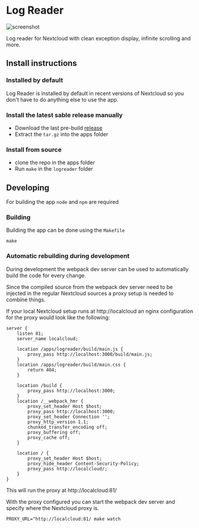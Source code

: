 # Log Reader

![screenshot](https://i.imgur.com/0Y9G8lS.png)

Log reader for Nextcloud with clean exception display, infinite scrolling and more.

## Install instructions

### Installed by default

Log Reader is installed by default in recent versions of Nextcloud so you don't have to do anything  else to use the app.

### Install the latest sable release manually

 - Download the last pre-build [release](https://github.com/nextcloud/logreader/releases)
 - Extract the `tar.gz` into the apps folder
 
### Install from source

 - clone the repo in the apps folder
 - Run `make` in the `logreader` folder

## Developing

For building the app `node` and `npm` are required

### Building

Building the app can be done using the `Makefile`

```
make
```

### Automatic rebuilding during development

During development the webpack dev server can be used to automatically build the code
for every change.

Since the compiled source from the webpack dev server need to be injected in the regular Nextcloud
sources a proxy setup is needed to combine things.

If your local Nextcloud setup runs at http://localcloud an nginx configuration for the proxy
would look like the following:

```
server {
    listen 81;
    server_name localcloud;

    location /apps/logreader/build/main.js {
        proxy_pass http://localhost:3000/build/main.js;
    }
    location /apps/logreader/build/main.css {
        return 404;
    }
    
    location /build {
        proxy_pass http://localhost:3000;
    }
    location /__webpack_hmr {
        proxy_set_header Host $host;
        proxy_pass http://localhost:3000;
        proxy_set_header Connection '';
        proxy_http_version 1.1;
        chunked_transfer_encoding off;
        proxy_buffering off;
        proxy_cache off;
    }

    location / {
        proxy_set_header Host $host;
        proxy_hide_header Content-Security-Policy;
        proxy_pass http://localcloud/;
    }
}

```

This will run the proxy at http://localcloud:81/

With the proxy configured you can start the webpack dev server and specify where the
Nextcloud proxy is.
 
```
PROXY_URL="http://localcloud:81/ make watch
```
